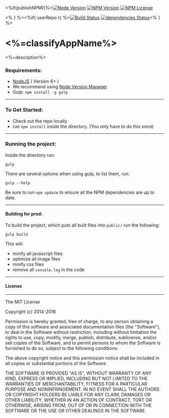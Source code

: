 <%if(publishNPM){%>[![Node Version](https://img.shields.io/node/v/<%=appNameSlug%>.svg?maxAge=60)](https://www.npmjs.com/package/<%=appNameSlug%>) [![NPM Version](https://img.shields.io/npm/v/<%=appNameSlug%>.svg?maxAge=60)](https://www.npmjs.com/package/<%=appNameSlug%>)  [![NPM License](https://img.shields.io/npm/l/<%=appNameSlug%>.svg?maxAge=60)](https://www.npmjs.com/package/<%=appNameSlug%>) 

<% } %><%if( userRepo ){ %>[![Build Status](https://drone.stackdot.com/api/badges/<%=userRepo%>/status.svg?maxAge=60)](https://drone.stackdot.com/<%=userRepo%>) [![dependencies Status](https://david-dm.org/<%=userRepo%>/status.svg?maxAge=60)](https://david-dm.org/<%=userRepo%>)<% } %>

# <%=classifyAppName%>

<%=description%>

### Requirements:

- [NodeJS](https://nodejs.org/en/download/) ( Version 6+ )
 - We recommend using [Node Version Manager](https://github.com/creationix/nvm)
- Gulp: `npm install -g gulp`

---

### To Get Started:

- Check out the repo locally
- run `npm install` inside the directory. (You only have to do this once)

---

### Running the project:

Inside the directory run:

	gulp

There are several options when using gulp, to list them, run:

	gulp --help

Be sure to run `npm update` to ensure all the NPM dependencies are up to date.


---

#### Building for prod:

To build the project, which puts all built files into `public/` run the following:

	gulp build

This will:

- minify all javascript files
- optimize all image files
- minify css files
- remove all `console.log` in the code

---







#### License

---

The MIT License

Copyright (c) 2014-2016 

Permission is hereby granted, free of charge, to any person obtaining a copy
of this software and associated documentation files (the "Software"), to deal
in the Software without restriction, including without limitation the rights
to use, copy, modify, merge, publish, distribute, sublicense, and/or sell
copies of the Software, and to permit persons to whom the Software is
furnished to do so, subject to the following conditions:

The above copyright notice and this permission notice shall be included in
all copies or substantial portions of the Software.

THE SOFTWARE IS PROVIDED "AS IS", WITHOUT WARRANTY OF ANY KIND, EXPRESS OR
IMPLIED, INCLUDING BUT NOT LIMITED TO THE WARRANTIES OF MERCHANTABILITY,
FITNESS FOR A PARTICULAR PURPOSE AND NONINFRINGEMENT. IN NO EVENT SHALL THE
AUTHORS OR COPYRIGHT HOLDERS BE LIABLE FOR ANY CLAIM, DAMAGES OR OTHER
LIABILITY, WHETHER IN AN ACTION OF CONTRACT, TORT OR OTHERWISE, ARISING FROM,
OUT OF OR IN CONNECTION WITH THE SOFTWARE OR THE USE OR OTHER DEALINGS IN
THE SOFTWARE.




